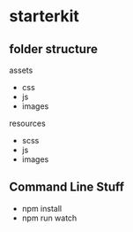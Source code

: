 # starterkit

## folder structure

assets
- css
- js
- images

resources
- scss
- js
- images

## Command Line Stuff

- npm install
- npm run watch
